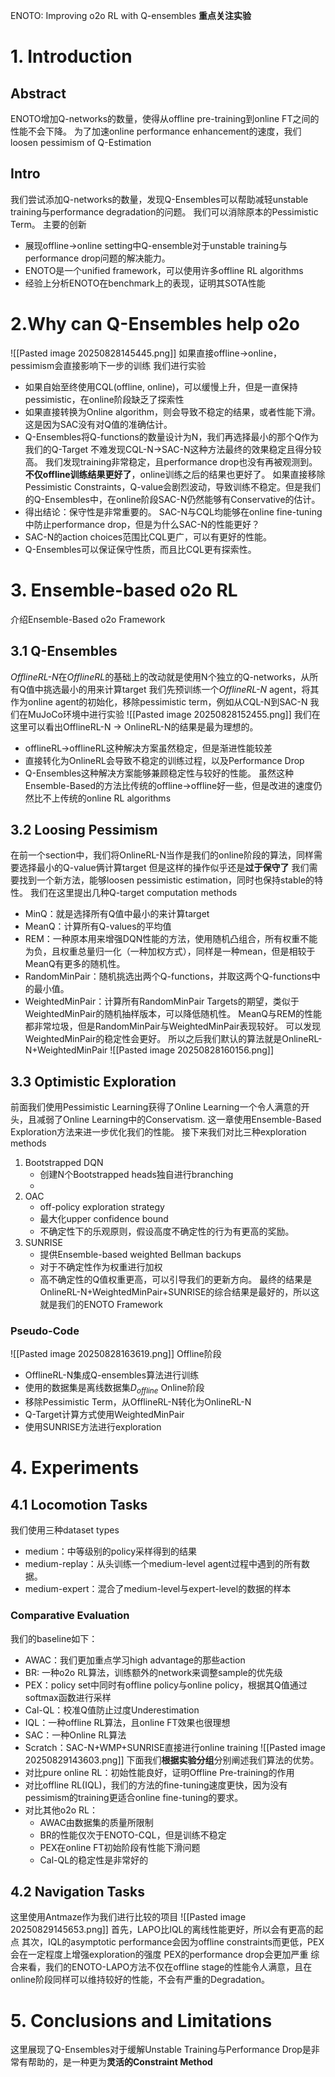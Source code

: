ENOTO: Improving o2o RL with Q-ensembles
**重点关注实验**
# 1. Introduction
## Abstract
ENOTO增加Q-networks的数量，使得从offline pre-training到online FT之间的性能不会下降。
为了加速online performance enhancement的速度，我们loosen pessimism of Q-Estimation
## Intro
我们尝试添加Q-networks的数量，发现Q-Ensembles可以帮助减轻unstable training与performance degradation的问题。
我们可以消除原本的Pessimistic Term。
主要的创新
- 展现offline$\rightarrow$online setting中Q-ensemble对于unstable training与performance drop问题的解决能力。
- ENOTO是一个unified framework，可以使用许多offline RL algorithms
- 经验上分析ENOTO在benchmark上的表现，证明其SOTA性能
# 2.Why can Q-Ensembles help o2o
![[Pasted image 20250828145445.png]]
如果直接offline->online，pessimism会直接影响下一步的训练
我们进行实验
- 如果自始至终使用CQL(offline, online)，可以缓慢上升，但是一直保持pessimistic，在online阶段缺乏了探索性
- 如果直接转换为Online algorithm，则会导致不稳定的结果，或者性能下滑。这是因为SAC没有对Q值的准确估计。
- Q-Ensembles将Q-functions的数量设计为N，我们再选择最小的那个Q作为我们的Q-Target
不难发现CQL-N->SAC-N这种方法最终的效果稳定且得分较高。
我们发现training非常稳定，且performance drop也没有再被观测到。
**不仅offline训练结果更好了**，online训练之后的结果也更好了。
如果直接移除Pessimistic Constraints，Q-value会剧烈波动，导致训练不稳定。但是我们的Q-Ensembles中，在online阶段SAC-N仍然能够有Conservative的估计。
- 得出结论：保守性是非常重要的。
SAC-N与CQL均能够在online fine-tuning中防止performance drop，但是为什么SAC-N的性能更好？
- SAC-N的action choices范围比CQL更广，可以有更好的性能。
- Q-Ensembles可以保证保守性质，而且比CQL更有探索性。
# 3. Ensemble-based o2o RL
介绍Ensemble-Based o2o Framework
## 3.1 Q-Ensembles
*OfflineRL-N*在*OfflineRL*的基础上的改动就是使用N个独立的Q-networks，从所有Q值中挑选最小的用来计算target
我们先预训练一个*OfflineRL-N* agent，将其作为online agent的初始化，移除pessimistic term，例如从CQL-N到SAC-N
我们在MuJoCo环境中进行实验
![[Pasted image 20250828152455.png]]
我们在这里可以看出OfflineRL-N -> OnlineRL-N的结果是最为理想的。
- offlineRL->offlineRL这种解决方案虽然稳定，但是渐进性能较差
- 直接转化为OnlineRL会导致不稳定的训练过程，以及Performance Drop
- Q-Ensembles这种解决方案能够兼顾稳定性与较好的性能。
虽然这种Ensemble-Based的方法比传统的offline->offline好一些，但是改进的速度仍然比不上传统的online RL algorithms
## 3.2 Loosing Pessimism
在前一个section中，我们将OnlineRL-N当作是我们的online阶段的算法，同样需要选择最小的Q-value俩计算target
但是这样的操作似乎还是**过于保守了**
我们需要找到一个新方法，能够loosen pessimistic estimation，同时也保持stable的特性。
我们在这里提出几种Q-target computation methods
- MinQ：就是选择所有Q值中最小的来计算target
- MeanQ：计算所有Q-values的平均值
- REM：一种原本用来增强DQN性能的方法，使用随机凸组合，所有权重不能为负，且权重总量归一化（一种加权方式），同样是一种mean，但是相较于MeanQ有更多的随机性。
- RandomMinPair：随机挑选出两个Q-functions，并取这两个Q-functions中的最小值。
- WeightedMinPair：计算所有RandomMinPair Targets的期望，类似于WeightedMinPair的随机抽样版本，可以降低随机性。
MeanQ与REM的性能都非常垃圾，但是RandomMinPair与WeightedMinPair表现较好。
可以发现WeightedMinPair的稳定性会更好。
所以之后我们默认的算法就是OnlineRL-N+WeightedMinPair
![[Pasted image 20250828160156.png]]
## 3.3 Optimistic Exploration
前面我们使用Pessimistic Learning获得了Online Learning一个令人满意的开头，且减弱了Online Learning中的Conservatism.
这一章使用Ensemble-Based Exploration方法来进一步优化我们的性能。
接下来我们对比三种exploration methods
1. Bootstrapped DQN
	 - 创建N个Bootstrapped heads独自进行branching
	 - 
2. OAC
	- off-policy exploration strategy
	- 最大化upper confidence bound
	- 不确定性下的乐观原则，假设高度不确定性的行为有更高的奖励。
3. SUNRISE
	- 提供Ensemble-based weighted Bellman backups
	- 对于不确定性作为权重进行加权
	- 高不确定性的Q值权重更高，可以引导我们的更新方向。
最终的结果是OnlineRL-N+WeightedMinPair+SUNRISE的综合结果是最好的，所以这就是我们的ENOTO Framework
### Pseudo-Code
![[Pasted image 20250828163619.png]]
Offline阶段
- OfflineRL-N集成Q-ensembles算法进行训练
- 使用的数据集是离线数据集$D_{offline}$
Online阶段
- 移除Pessimistic Term，从OfflineRL-N转化为OnlineRL-N
- Q-Target计算方式使用WeightedMinPair
- 使用SUNRISE方法进行exploration
# 4. Experiments
## 4.1 Locomotion Tasks
我们使用三种dataset types
- medium：中等级别的policy采样得到的结果
- medium-replay：从头训练一个medium-level agent过程中遇到的所有数据。
- medium-expert：混合了medium-level与expert-level的数据的样本
### Comparative Evaluation
我们的baseline如下：
- AWAC：我们更加重点学习high advantage的那些action
- BR: 一种o2o RL算法，训练额外的network来调整sample的优先级
- PEX：policy set中同时有offline policy与online policy，根据其Q值通过softmax函数进行采样
- Cal-QL：校准Q值防止过度Underestimation
- IQL：一种offline RL算法，且online FT效果也很理想
- SAC：一种Online RL算法
- Scratch：SAC-N+WMP+SUNRISE直接进行online training
![[Pasted image 20250829143603.png]]
下面我们**根据实验分组**分别阐述我们算法的优势。
- 对比pure online RL：初始性能良好，证明Offline Pre-training的作用
- 对比offline RL(IQL)，我们的方法的fine-tuning速度更快，因为没有pessimism的training更适合online fine-tuning的要求。
- 对比其他o2o RL：
	- AWAC由数据集的质量所限制
	- BR的性能仅次于ENOTO-CQL，但是训练不稳定
	- PEX在online FT初始阶段有性能下滑问题
	- Cal-QL的稳定性是非常好的
## 4.2 Navigation Tasks
这里使用Antmaze作为我们进行比较的项目
![[Pasted image 20250829145653.png]]
首先，LAPO比IQL的离线性能更好，所以会有更高的起点
其次，IQL的asymptotic performance会因为offline constraints而更低，PEX会在一定程度上增强exploration的强度
PEX的performance drop会更加严重
综合来看，我们的ENOTO-LAPO方法不仅在offline stage的性能令人满意，且在online阶段同样可以维持较好的性能，不会有严重的Degradation。
# 5. Conclusions and Limitations
这里展现了Q-Ensembles对于缓解Unstable Training与Performance Drop是非常有帮助的，是一种更为**灵活的Constraint Method**
